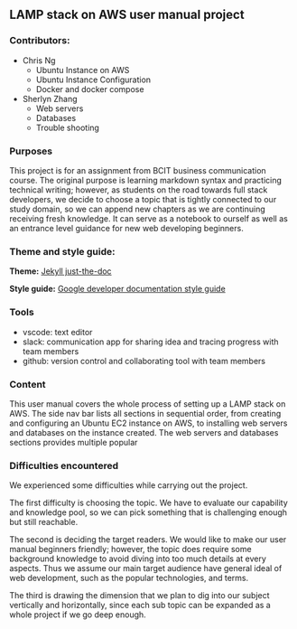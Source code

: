 ## LAMP stack on AWS user manual project

### Contributors:
- Chris Ng
  - Ubuntu Instance on AWS
  - Ubuntu Instance Configuration
  - Docker and docker compose
- Sherlyn Zhang 
  -  Web servers
  -  Databases
  -  Trouble shooting

### Purposes
This project is for an assignment from BCIT business communication course. The original purpose is learning markdown syntax and practicing technical writing; however, as students on the road towards full stack developers, we decide to choose a topic that is tightly connected to our study domain, so we can append new chapters as we are continuing receiving fresh knowledge. It can serve as a notebook to ourself as well as an entrance level guidance for new web developing beginners. 

### Theme and style guide:

**Theme:** [Jekyll just-the-doc](https://pmarsceill.github.io/just-the-docs/)

**Style guide:** [Google developer documentation style guide](https://developers.google.com/style/)

### Tools 
- vscode: text editor 
- slack: communication app for sharing idea and tracing progress with team members
- github: version control and collaborating tool with team members

### Content
This user manual covers the whole process of setting up a LAMP stack on AWS. The side nav bar lists all sections in sequential order, from creating and configuring an Ubuntu EC2 instance on AWS, to installing web servers and databases on the instance created. The web servers and databases sections provides multiple popular 


### Difficulties encountered
We experienced some difficulties while carrying out the project. 

The first difficulty is choosing the topic. We have to evaluate our capability and knowledge pool, so we can pick something that is challenging enough but still reachable.

The second is deciding the target readers. We would like to make our user manual beginners friendly; however, the topic does require some background knowledge to avoid diving into too much details at every aspects. Thus we assume our main target audience have general ideal of web development, such as the popular technologies, and terms.

The third is drawing the dimension that we plan to dig into our subject vertically and horizontally, since each sub topic can be expanded as a whole project if we go deep enough.




